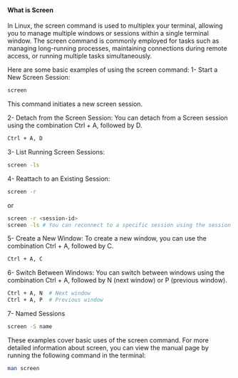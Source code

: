 #### What is Screen
In Linux, the screen command is used to multiplex your terminal, allowing you to manage multiple windows or sessions within a single terminal window. The screen command is commonly employed for tasks such as managing long-running processes, maintaining connections during remote access, or running multiple tasks simultaneously.

Here are some basic examples of using the screen command:
1- Start a New Screen Session:
```bash
screen
```
This command initiates a new screen session.

2- Detach from the Screen Session:
You can detach from a Screen session using the combination Ctrl + A, followed by D.


```bash
Ctrl + A, D
```
3- List Running Screen Sessions:

```bash
screen -ls
```
4- Reattach to an Existing Session:

```bash
screen -r
```
or

```bash
screen -r <session-id>
screen -ls # You can reconnect to a specific session using the session IDs or names
```

5- Create a New Window:
To create a new window, you can use the combination Ctrl + A, followed by C.

```bash
Ctrl + A, C
```
6- Switch Between Windows:
You can switch between windows using the combination Ctrl + A, followed by N (next window) or P (previous window).

```bash
Ctrl + A, N  # Next window
Ctrl + A, P  # Previous window
```

7- Named Sessions
```bash
screen -S name
```
These examples cover basic uses of the screen command. For more detailed information about screen, you can view the manual page by running the following command in the terminal:

```bash
man screen
```